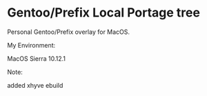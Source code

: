# Gentoo/Prefix Local Portage tree  

Personal Gentoo/Prefix overlay for MacOS.

My Environment:

MacOS Sierra 10.12.1

Note:

added xhyve ebuild
